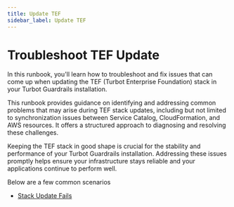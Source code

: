 ```yaml
---
title: Update TEF
sidebar_label: Update TEF
---
```


# Troubleshoot TEF Update

In this runbook, you'll learn how to troubleshoot and fix issues that can come up when updating the TEF (Turbot Enterprise Foundation) stack in your Turbot Guardrails installation.

This runbook provides guidance on identifying and addressing common problems that may arise during TEF stack updates, including but not limited to synchronization issues between Service Catalog, CloudFormation, and AWS resources. It offers a structured approach to diagnosing and resolving these challenges.

Keeping the TEF stack in good shape is crucial for the stability and performance of your Turbot Guardrails installation. Addressing these issues promptly helps ensure your infrastructure stays reliable and your applications continue to perform well.

Below are a few common scenarios

* [Stack Update Fails](/guardrails/docs/runbooks/troubleshooting/update-ted/database-instance-not-in-available-state)
